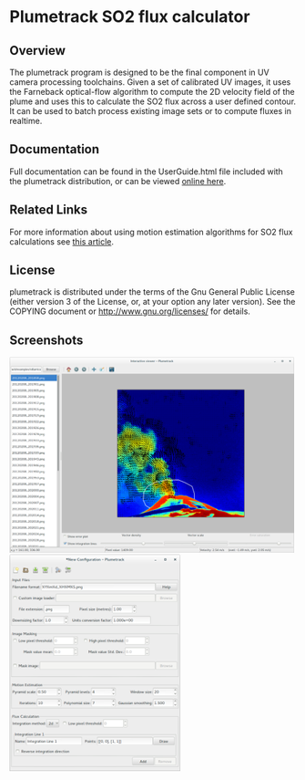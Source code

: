 

# Plumetrack SO2 flux calculator

## Overview
The plumetrack program is designed to be the final component in UV camera processing toolchains. Given a set of calibrated UV images, it uses the Farneback optical-flow algorithm to compute the 2D velocity field of the plume and uses this to calculate the SO2 flux across a user defined contour. It can be used to batch process existing image sets or to compute fluxes in realtime.

## Documentation

Full documentation can be found in the UserGuide.html file included with the plumetrack distribution, or can be viewed [online here](https://nonbiostudent.github.io/plumetrack).

## Related Links
For more information about using motion estimation algorithms for SO2 flux calculations see [this article](http://www.sciencedirect.com/science/article/pii/S0377027314002807).


## License

plumetrack is distributed under the terms of the Gnu General 
Public License (either version 3 of the License, or, at your 
option any later version). See the COPYING document or 
http://www.gnu.org/licenses/ for details.

## Screenshots
<img src="doc/build/html/_images/interactive_viewer.png" width="500">

<img src="doc/build/html/_images/main_gui.png" width="300">